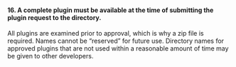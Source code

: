 <h4>16. A complete plugin must be available at the time of submitting the plugin request to the directory.</h4>

All plugins are examined prior to approval, which is why a zip file is required. Names cannot be “reserved” for future use. Directory names for approved plugins that are not used within a reasonable amount of time may be given to other developers.